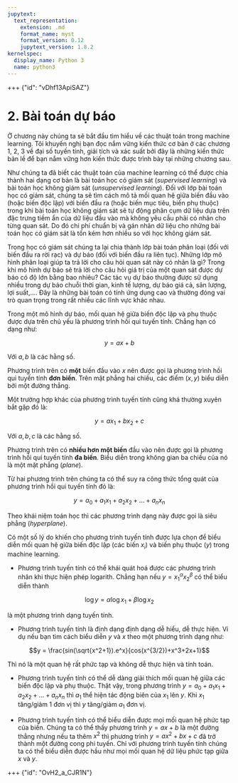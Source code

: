 ```yaml
---
jupytext:
  text_representation:
    extension: .md
    format_name: myst
    format_version: 0.12
    jupytext_version: 1.8.2
kernelspec:
  display_name: Python 3
  name: python3
---
```


+++ {"id": "vDhf13ApiSAZ"}

# 2. Bài toán dự báo

Ở chương này chúng ta sẽ bắt đầu tìm hiểu về các thuật toán trong machine learning. Tôi khuyến nghị bạn đọc nắm vững kiến thức cơ bản ở các chương 1, 2, 3 về đại số tuyến tính, giải tích và xác suất bởi đây là những kiến thức bản lề để bạn nắm vững hơn kiến thức được trình bày tại những chương sau.

Như chúng ta đã biết các thuật toán của machine learning có thể được chia thành hai dạng cơ bản là bài toán học có giám sát (_supervised learning_) và bài toán học không giám sát (_unsupervised learning_). Đối với lớp bài toán học có giám sát, chúng ta sẽ tìm cách mô tả mối quan hệ giữa biến đầu vào (hoặc biến độc lập) với biến đầu ra (hoặc biến mục tiêu, biến phụ thuộc) trong khi bài toán học không giám sát sẽ tự động phân cụm dữ liệu dựa trên đặc trưng tiềm ẩn của dữ liệu đầu vào mà không yêu cầu phải có nhãn cho từng quan sát. Do đó chi phí chuẩn bị và gán nhãn dữ liệu cho những bài toán học có giám sát là tốn kém hơn nhiều so với học không giám sát.

Trong học có giám sát chúng ta lại chia thành lớp bài toán phân loại (đối với biến đầu ra rời rạc) và dự báo (đối với biến đầu ra liên tục). Những lớp mô hình phân loại giúp ta trả lời cho câu hỏi quan sát này có nhãn là gì? Trong khi mô hình dự báo sẽ trả lời cho câu hỏi giá trị của một quan sát được dự báo có độ lớn bằng bao nhiêu? Các tác vụ dự báo thường được sử dụng nhiều trong dự báo chuỗi thời gian, kinh tế lượng, dự báo giá cả, sản lượng, lợi suất,.... Đây là những bài toán có tính ứng dụng cao và thường đóng vai trò quan trọng trong rất nhiều các lĩnh vực khác nhau.

Trong một mô hình dự báo, mối quan hệ giữa biến độc lập và phụ thuộc được dựa trên chủ yếu là phương trình hồi qui tuyến tính. Chẳng hạn có dạng như: 

$$y = ax + b$$

Với $a, b$ là các hằng số.

Phương trình trên có **một** biến đầu vào $x$ nên được gọi là phương trình hồi qui tuyến tính **đơn biến**. Trên mặt phẳng hai chiều, các điểm $(x, y)$ biểu diễn bởi một đường thẳng.

Một trường hợp khác của phương trình tuyến tính cũng khá thường xuyên bắt gặp đó là:

$$y = a x_1 + b x_2 + c$$

Với $a, b, c$ là các hằng số.

Phương trình trên có **nhiều hơn một biến** đầu vào nên được gọi là phương trình hồi qui tuyến tính **đa biến**. Biểu diễn trong không gian ba chiều của nó là một mặt phẳng (_plane_).

Từ hai phương trình trên chúng ta có thể suy ra công thức tổng quát của phương trình hồi qui tuyến tính đó là:

$$y = a_0 + a_1 x _1 + a_2 x_2 + \dots + a_n x_n$$

Theo khái niệm toán học thì các phương trình dạng này được gọi là siêu phẳng (_hyperplane_).

Có một số lý do khiến cho phương trình tuyến tính được lựa chọn để biểu diễn mối quan hệ giữa biến độc lập (các biến $x_i$) và biến phụ thuộc ($y$) trong machine learning. 

* Phương trình tuyến tính có thể khái quát hoá được các phương trình nhân khi thực hiện phép logarith. Chẳng hạn nếu $y = x_1^{\alpha} x_2^{\beta}$ có thể biểu diễn thành 

$$\log{y} = \alpha \log{x_1} + \beta \log{x_2}$$

là một phương trình dạng tuyến tính. 

* Phương trình tuyến tính là định dạng định dạng dễ hiểu, dễ thực hiện. Ví dụ nếu bạn tìm cách biểu diễn $y$ và $x$ theo một phương trình dạng như:

$$y = \frac{sin(\sqrt{x^2+1}).e^x}{cos(x^{3/2})+x^3+2x+1}$$

Thì nó là một quan hệ rất phức tạp và không dễ thực hiện và tính toán.

* Phương trình tuyến tính có thể dễ dàng giải thích mối quan hệ giữa các biến độc lập và phụ thuộc. Thật vậy, trong phương trình $y = a_0 + a_1 x_1 + a_2 x_2 + \dots + a_n x_n$ thì $a_1$ thể hiện tác động biên của $x_1$ lên $y$. Khi $x_1$ tăng/giảm 1 đơn vị thì $y$ tăng/giảm $a_1$ đơn vị.

* Phương trình tuyến tính có thể biểu diễn được mọi mối quan hệ phức tạp của biến. Chúng ta có thể thấy phương trình $y = a x+b$ là một đường thẳng nhưng nếu ta thêm $x^2$ thì phương trình $y = a x^2+bx+c$ đã trở thành một đường cong phi tuyến. Chỉ với phương trình tuyến tính chúng ta có thể biểu diễn được hầu như mọi mối quan hệ dữ liệu phức tạp giữa $x$ và $y$. 

+++ {"id": "OvH2_a_CJR1N"}